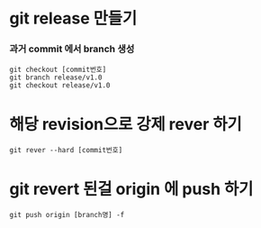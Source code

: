 
# git release 만들기  
### 과거 commit 에서 branch 생성  
```  
git checkout [commit번호]
git branch release/v1.0
git checkout release/v1.0

```


# 해당 revision으로 강제 rever 하기
```
git rever --hard [commit번호]
```

# git revert 된걸 origin 에 push 하기
```
git push origin [branch명] -f
```
